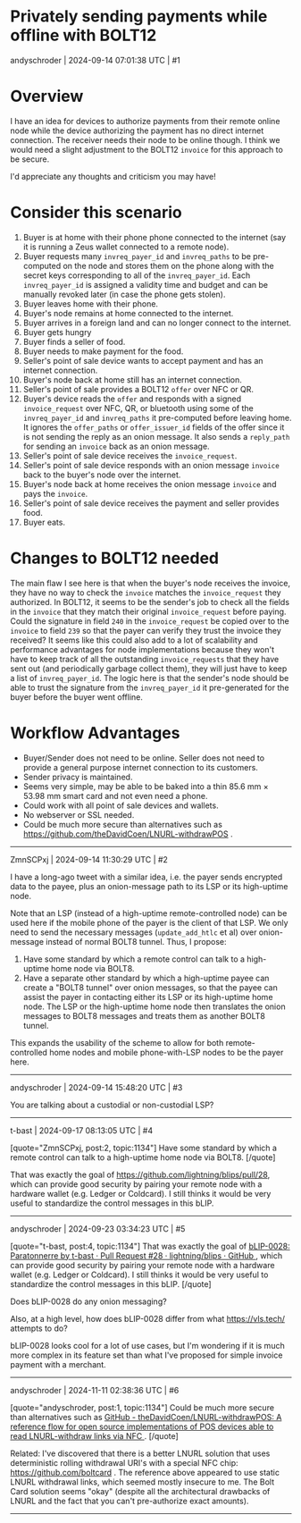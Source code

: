 # Privately sending payments while offline with BOLT12

andyschroder | 2024-09-14 07:01:38 UTC | #1

# Overview

I have an idea for devices to authorize payments from their remote online node while the device authorizing the payment has no direct internet connection. The receiver needs their node to be online though. I think we would need a slight adjustment to the BOLT12 `invoice` for this approach to be secure.

I'd appreciate any thoughts and criticism you may have!

# Consider this scenario

1. Buyer is at home with their phone phone connected to the internet (say it is running a Zeus wallet connected to a remote node).
2. Buyer requests many `invreq_payer_id` and `invreq_paths` to be pre-computed on the node and stores them on the phone along with the secret keys corresponding to all of the `invreq_payer_id`. Each `invreq_payer_id` is assigned a validity time and budget and can be manually revoked later (in case the phone gets stolen).
3. Buyer leaves home with their phone.
4. Buyer's node remains at home connected to the internet.
5. Buyer arrives in a foreign land and can no longer connect to the internet.
6. Buyer gets hungry
7. Buyer finds a seller of food.
8. Buyer needs to make payment for the food.
9. Seller's point of sale device wants to accept payment and has an internet connection.
10. Buyer's node back at home still has an internet connection.
11. Seller's point of sale provides a BOLT12 `offer` over NFC or QR.
12. Buyer's device reads the `offer` and responds with a signed `invoice_request` over NFC, QR, or bluetooth using some of the `invreq_payer_id` and `invreq_paths` it pre-computed before leaving home. It ignores the `offer_paths` or `offer_issuer_id` fields of the offer since it is not sending the reply as an onion message. It also sends a `reply_path` for sending an `invoice` back as an onion message.
13. Seller's point of sale device receives the `invoice_request`.
14. Seller's point of sale device responds with an onion message `invoice` back to the buyer's node over the internet.
15. Buyer's node back at home receives the onion message `invoice` and pays the `invoice`.
16. Seller's point of sale device receives the payment and seller provides food.
17. Buyer eats.


# Changes to BOLT12 needed

The main flaw I see here is that when the buyer's node receives the invoice, they have no way to check the `invoice` matches the `invoice_request` they authorized. In BOLT12, it seems to be the sender's job to check all the fields in the `invoice` that they match their original `invoice_request` before paying. Could the signature in field `240` in the `invoice_request` be copied over to the `invoice` to field `239` so that the payer can verify they trust the invoice they received? It seems like this could also add to a lot of scalability and performance advantages for node implementations because they won't have to keep track of all the outstanding `invoice_requests` that they have sent out (and periodically garbage collect them), they will just have to keep a list of `invreq_payer_id`. The logic here is that the sender's node should be able to trust the signature from the `invreq_payer_id` it pre-generated for the buyer before the buyer went offline.



# Workflow Advantages

- Buyer/Sender does not need to be online. Seller does not need to provide a general purpose internet connection to its customers.
- Sender privacy is maintained.
- Seems very simple, may be able to be baked into a thin 85.6 mm × 53.98 mm smart card and not even need a phone.
- Could work with all point of sale devices and wallets.
- No webserver or SSL needed.
- Could be much more secure than alternatives such as https://github.com/theDavidCoen/LNURL-withdrawPOS .

-------------------------

ZmnSCPxj | 2024-09-14 11:30:29 UTC | #2

I have a long-ago tweet with a similar idea, i.e. the payer sends encrypted data to the payee, plus an onion-message path to its LSP or its high-uptime node.

Note that an LSP (instead of a high-uptime remote-controlled node) can be used here if the mobile phone of the payer is the client of that LSP.  We only need to send the necessary messages (`update_add_htlc` et al) over onion-message instead of normal BOLT8 tunnel.  Thus, I propose:

1. Have some standard by which a remote control can talk to a high-uptime home node via BOLT8.
2. Have a separate other standard by which a high-uptime payee can create a "BOLT8 tunnel" over onion messages, so that the payee can assist the payer in contacting either its LSP or its high-uptime home node.  The LSP or the high-uptime home node then translates the onion messages to BOLT8 messages and treats them as another BOLT8 tunnel.

This expands the usability of the scheme to allow for both remote-controlled home nodes and mobile phone-with-LSP nodes to be the payer here.

-------------------------

andyschroder | 2024-09-14 15:48:20 UTC | #3

You are talking about a custodial or non-custodial LSP?

-------------------------

t-bast | 2024-09-17 08:13:05 UTC | #4

[quote="ZmnSCPxj, post:2, topic:1134"]
Have some standard by which a remote control can talk to a high-uptime home node via BOLT8.
[/quote]

That was exactly the goal of https://github.com/lightning/blips/pull/28, which can provide good security by pairing your remote node with a hardware wallet (e.g. Ledger or Coldcard). I still thinks it would be very useful to standardize the control messages in this bLIP.

-------------------------

andyschroder | 2024-09-23 03:34:23 UTC | #5

[quote="t-bast, post:4, topic:1134"]
That was exactly the goal of [bLIP-0028: Paratonnerre by t-bast · Pull Request #28 · lightning/blips · GitHub ](https://github.com/lightning/blips/pull/28), which can provide good security by pairing your remote node with a hardware wallet (e.g. Ledger or Coldcard). I still thinks it would be very useful to standardize the control messages in this bLIP.
[/quote]

Does bLIP-0028 do any onion messaging?

Also, at a high level, how does bLIP-0028 differ from what https://vls.tech/ attempts to do?

bLIP-0028 looks cool for a lot of use cases, but I'm wondering if it is much more complex in its feature set than what I've proposed for simple invoice payment with a merchant.

-------------------------

andyschroder | 2024-11-11 02:38:36 UTC | #6

[quote="andyschroder, post:1, topic:1134"]
Could be much more secure than alternatives such as [GitHub - theDavidCoen/LNURL-withdrawPOS: A reference flow for open source implementations of POS devices able to read LNURL-withdraw links via NFC ](https://github.com/theDavidCoen/LNURL-withdrawPOS) .
[/quote]

Related: I've discovered that there is a better LNURL solution that uses deterministic rolling withdrawal URI's with a special NFC chip: https://github.com/boltcard . The reference above appeared to use static LNURL withdrawal links, which seemed mostly insecure to me. The Bolt Card solution seems "okay" (despite all the architectural drawbacks of LNURL and the fact that you can't pre-authorize exact amounts).

-------------------------

